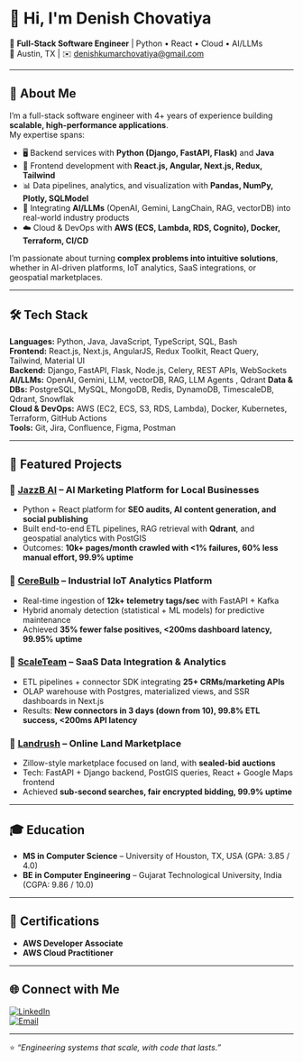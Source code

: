 # 👋 Hi, I'm Denish Chovatiya  

🚀 **Full-Stack Software Engineer** | Python • React • Cloud • AI/LLMs  
📍 Austin, TX | ✉️ [denishkumarchovatiya@gmail.com](mailto:denishkumarchovatiya@gmail.com)  

---

## 🔹 About Me  
I’m a full-stack software engineer with 4+ years of experience building **scalable, high-performance applications**.  
My expertise spans:  
- 🖥️ Backend services with **Python (Django, FastAPI, Flask)** and **Java**  
- 🎨 Frontend development with **React.js, Angular, Next.js, Redux, Tailwind**  
- 📊 Data pipelines, analytics, and visualization with **Pandas, NumPy, Plotly, SQLModel**  
- 🤖 Integrating **AI/LLMs** (OpenAI, Gemini, LangChain, RAG, vectorDB) into real-world industry products  
- ☁️ Cloud & DevOps with **AWS (ECS, Lambda, RDS, Cognito), Docker, Terraform, CI/CD**  

I’m passionate about turning **complex problems into intuitive solutions**, whether in AI-driven platforms, IoT analytics, SaaS integrations, or geospatial marketplaces.  

---

## 🛠️ Tech Stack  

**Languages:** Python, Java, JavaScript, TypeScript, SQL, Bash  
**Frontend:** React.js, Next.js, AngularJS, Redux Toolkit, React Query, Tailwind, Material UI  
**Backend:** Django, FastAPI, Flask, Node.js, Celery, REST APIs, WebSockets  
**AI/LLMs:** OpenAI, Gemini, LLM, vectorDB, RAG, LLM Agents , Qdrant
**Data & DBs:** PostgreSQL, MySQL, MongoDB, Redis, DynamoDB, TimescaleDB, Qdrant, Snowflak  
**Cloud & DevOps:** AWS (EC2, ECS, S3, RDS, Lambda), Docker, Kubernetes, Terraform, GitHub Actions  
**Tools:** Git, Jira, Confluence, Figma, Postman  

---

## 📂 Featured Projects  

### 🔹 [JazzB AI](#) – AI Marketing Platform for Local Businesses  
- Python + React platform for **SEO audits, AI content generation, and social publishing**  
- Built end-to-end ETL pipelines, RAG retrieval with **Qdrant**, and geospatial analytics with PostGIS  
- Outcomes: **10k+ pages/month crawled with <1% failures, 60% less manual effort, 99.9% uptime**  

### 🔹 [CereBulb](#) – Industrial IoT Analytics Platform  
- Real-time ingestion of **12k+ telemetry tags/sec** with FastAPI + Kafka  
- Hybrid anomaly detection (statistical + ML models) for predictive maintenance  
- Achieved **35% fewer false positives, <200ms dashboard latency, 99.95% uptime**  

### 🔹 [ScaleTeam](#) – SaaS Data Integration & Analytics  
- ETL pipelines + connector SDK integrating **25+ CRMs/marketing APIs**  
- OLAP warehouse with Postgres, materialized views, and SSR dashboards in Next.js  
- Results: **New connectors in 3 days (down from 10), 99.8% ETL success, <200ms API latency**  

### 🔹 [Landrush](#) – Online Land Marketplace  
- Zillow-style marketplace focused on land, with **sealed-bid auctions**  
- Tech: FastAPI + Django backend, PostGIS queries, React + Google Maps frontend  
- Achieved **sub-second searches, fair encrypted bidding, 99.9% uptime**  

---

## 🎓 Education  

- **MS in Computer Science** – University of Houston, TX, USA (GPA: 3.85 / 4.0)  
- **BE in Computer Engineering** – Gujarat Technological University, India (CGPA: 9.86 / 10.0)  

---

## 🏅 Certifications  

- **AWS Developer Associate**  
- **AWS Cloud Practitioner**  

---

## 🌐 Connect with Me  

[![LinkedIn](https://img.shields.io/badge/-LinkedIn-0A66C2?style=flat&logo=linkedin&logoColor=white)](www.linkedin.com/in/denishchovatiya)  
[![Email](https://img.shields.io/badge/-Email-D14836?style=flat&logo=gmail&logoColor=white)](mailto:denishkumarchovatiya@gmail.com)  

---
⭐️ *“Engineering systems that scale, with code that lasts.”*  

